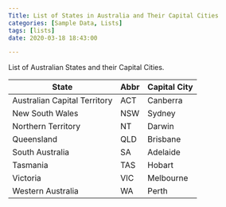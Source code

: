 ```yaml
---
Title: List of States in Australia and Their Capital Cities
categories: [Sample Data, Lists]
tags: [lists]
date: 2020-03-18 18:43:00

---
```



List of Australian States and their Capital Cities.  


| State                        | Abbr | Capital City |
|------------------------------|------|--------------|
| Australian Capital Territory | ACT  | Canberra     |
| New South Wales              | NSW  | Sydney       |
| Northern Territory           | NT   | Darwin       |
| Queensland                   | QLD  | Brisbane     |
| South Australia              | SA   | Adelaide     |
| Tasmania                     | TAS  | Hobart       |
| Victoria                     | VIC  | Melbourne    |
| Western Australia            | WA   | Perth        |
